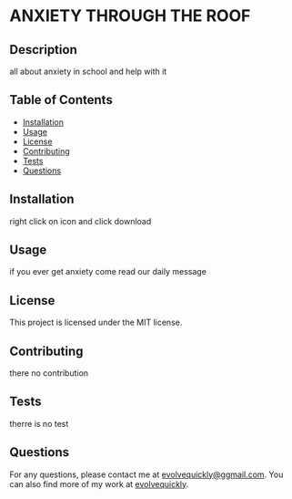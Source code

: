 
# ANXIETY THROUGH THE ROOF

## Description
all about anxiety in school and help with it

## Table of Contents
- [Installation](#installation)
- [Usage](#usage)
- [License](#license)
- [Contributing](#contributing)
- [Tests](#tests)
- [Questions](#questions)

## Installation
right click on icon and click download

## Usage
if you ever get anxiety come read our daily message

## License
This project is licensed under the MIT license.

## Contributing
there no contribution

## Tests
therre is no test

## Questions
For any questions, please contact me at [evolvequickly@ggmail.com](mailto:evolvequickly@ggmail.com). You can also find more of my work at [evolvequickly](https://github.com/evolvequickly).
  